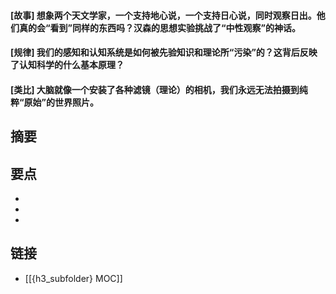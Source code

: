 #### [故事] 想象两个天文学家，一个支持地心说，一个支持日心说，同时观察日出。他们真的会“看到”同样的东西吗？汉森的思想实验挑战了“中性观察”的神话。


#### [规律] 我们的感知和认知系统是如何被先验知识和理论所“污染”的？这背后反映了认知科学的什么基本原理？


#### [类比] 大脑就像一个安装了各种滤镜（理论）的相机，我们永远无法拍摄到纯粹“原始”的世界照片。


## 摘要


## 要点

- 
- 
- 

## 链接

- [[{h3_subfolder} MOC]]
